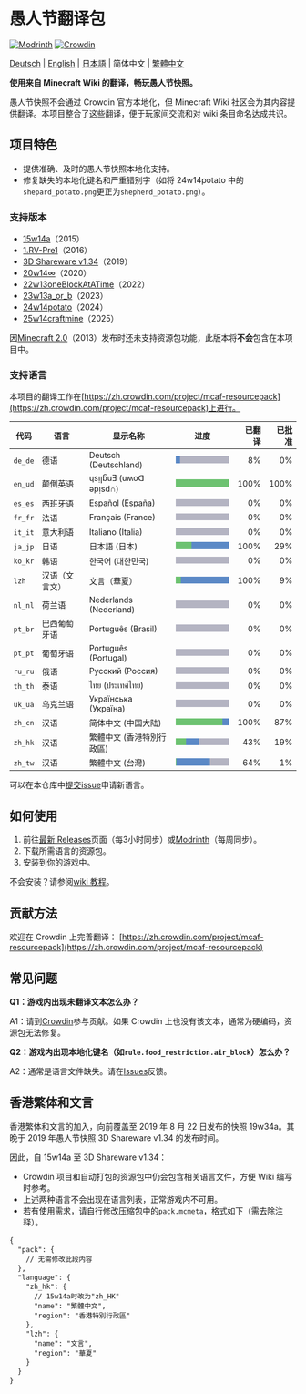 # 愚人节翻译包

[![Modrinth](https://img.shields.io/modrinth/dt/april-fools-translation?label=Modrinth&color=darkgreen&labelColor=black&logo=modrinth)](https://modrinth.com/mod/april-fools-translation)
[![Crowdin](https://badges.crowdin.net/mcaf-resourcepack/localized.svg)](https://crowdin.com/project/mcaf-resourcepack)

[Deutsch](README.de.md) | [English](README.md) | [日本語](README.ja.md) | 简体中文 | [繁體中文](README.zh-hant.md)

**使用来自 Minecraft Wiki 的翻译，畅玩愚人节快照。**

愚人节快照不会通过 Crowdin 官方本地化，但 Minecraft Wiki 社区会为其内容提供翻译。本项目整合了这些翻译，便于玩家间交流和对 wiki 条目命名达成共识。

## 项目特色

- 提供准确、及时的愚人节快照本地化支持。
- 修复缺失的本地化键名和严重错别字（如将 24w14potato 中的`shepard_potato.png`更正为`shepherd_potato.png`）。

### 支持版本

- [15w14a](https://zh.minecraft.wiki/w/15w14a)（2015）
- [1.RV-Pre1](https://zh.minecraft.wiki/w/Java版1.RV-Pre1)（2016）
- [3D Shareware v1.34](https://zh.minecraft.wiki/w/Java版3D_Shareware_v1.34)（2019）
- [20w14∞](https://zh.minecraft.wiki/w/20w14infinite)（2020）
- [22w13oneBlockAtATime](https://zh.minecraft.wiki/w/22w13oneBlockAtATime)（2022）
- [23w13a_or_b](https://zh.minecraft.wiki/w/23w13a_or_b)（2023）
- [24w14potato](https://zh.minecraft.wiki/w/24w14potato)（2024）
- [25w14craftmine](https://zh.minecraft.wiki/w/25w14craftmine)（2025）

因[Minecraft 2.0](https://zh.minecraft.wiki/w/Java版2.0)（2013）发布时还未支持资源包功能，此版本将**不会**包含在本项目中。

### 支持语言

本项目的翻译工作在[https://zh.crowdin.com/project/mcaf-resourcepack](https://zh.crowdin.com/project/mcaf-resourcepack)上进行。

| 代码 | 语言 | 显示名称 | 进度 | 已翻译 | 已批准 |
| --- | --- | --- | --- | ---: | ---: |
| `de_de` | 德语 | Deutsch (Deutschland) | <img src="badges/de_de.png"> | 8% | 0% |
| `en_ud` | 颠倒英语 | ɥsᴉꞁᵷuƎ (uʍoᗡ ǝpᴉsd∩) | <img src="badges/en_ud.png"> | 100% | 100% |
| `es_es` | 西班牙语 | Español (España) | <img src="badges/es_es.png"> | 0% | 0% |
| `fr_fr` | 法语 | Français (France) | <img src="badges/fr_fr.png"> | 0% | 0% |
| `it_it` | 意大利语 | Italiano (Italia) | <img src="badges/it_it.png"> | 0% | 0% |
| `ja_jp` | 日语 | 日本語 (日本) | <img src="badges/ja_jp.png"> | 100% | 29% |
| `ko_kr` | 韩语 | 한국어 (대한민국)| <img src="badges/ko_kr.png"> | 0% | 0% |
| `lzh` | 汉语（文言文） | 文言（華夏）| <img src="badges/lzh.png"> | 100% | 9% |
| `nl_nl` | 荷兰语 | Nederlands (Nederland) | <img src="badges/nl_nl.png"> | 0% | 0% |
| `pt_br` | 巴西葡萄牙语 | Português (Brasil) | <img src="badges/pt_br.png"> | 0% | 0% |
| `pt_pt` | 葡萄牙语 | Português (Portugal) | <img src="badges/pt_pt.png"> | 0% | 0% |
| `ru_ru` | 俄语 | Русский (Россия) | <img src="badges/ru_ru.png"> | 0% | 0% |
| `th_th` | 泰语 | ไทย (ประเทศไทย) | <img src="badges/th_th.png"> | 0% | 0% |
| `uk_ua` | 乌克兰语 | Українська (Україна) | <img src="badges/uk_ua.png"> | 0% | 0% |
| `zh_cn` | 汉语 | 简体中文 (中国大陆) | <img src="badges/zh_cn.png"> | 100% | 87% |
| `zh_hk` | 汉语 | 繁體中文 (香港特別行政區) | <img src="badges/zh_hk.png"> | 43% | 19% |
| `zh_tw` | 汉语 | 繁體中文 (台灣) | <img src="badges/zh_tw.png"> | 64% | 1% |

可以在本仓库中[提交issue](https://github.com/mc-wiki/mcaf-resourcepack/issues)申请新语言。

## 如何使用

1. 前往[最新 Releases](https://github.com/mc-wiki/mcaf-resourcepack/releases/latest)页面（每3小时同步）或[Modrinth](https://modrinth.com/resourcepack/april-fools-translation)（每周同步）。
2. 下载所需语言的资源包。
3. 安装到你的游戏中。

不会安装？请参阅[wiki 教程](https://zh.minecraft.wiki/w/Tutorial:加载资源包)。

## 贡献方法

欢迎在 Crowdin 上完善翻译：
[https://zh.crowdin.com/project/mcaf-resourcepack](https://zh.crowdin.com/project/mcaf-resourcepack)

## 常见问题

**Q1：游戏内出现未翻译文本怎么办？**

A1：请到[Crowdin](#贡献方法)参与贡献。如果 Crowdin 上也没有该文本，通常为硬编码，资源包无法修复。

**Q2：游戏内出现本地化键名（如`rule.food_restriction.air_block`）怎么办？**

A2：通常是语言文件缺失。请在[Issues](https://github.com/mc-wiki/mcaf-resourcepack/issues)反馈。

<!-- The following content is specifically provided for zh_hk and lzh players, and can be omitted.-->

## 香港繁体和文言

香港繁体和文言的加入，向前覆盖至 2019 年 8 月 22 日发布的快照 19w34a。其晚于 2019 年愚人节快照 3D Shareware v1.34 的发布时间。

因此，自 15w14a 至 3D Shareware v1.34：

- Crowdin 项目和自动打包的资源包中仍会包含相关语言文件，方便 Wiki 编写时参考。
- 上述两种语言不会出现在语言列表，正常游戏内不可用。
- 若有使用需求，请自行修改压缩包中的`pack.mcmeta`，格式如下（需去除注释）。

```jsonc
{
  "pack": {
    // 无需修改此段内容
  },
  "language": {
    "zh_hk": {
      // 15w14a时改为"zh_HK"
      "name": "繁體中文",
      "region": "香港特別行政區"
    },
    "lzh": {
      "name": "文言",
      "region": "華夏"
    }
  }
}
```
